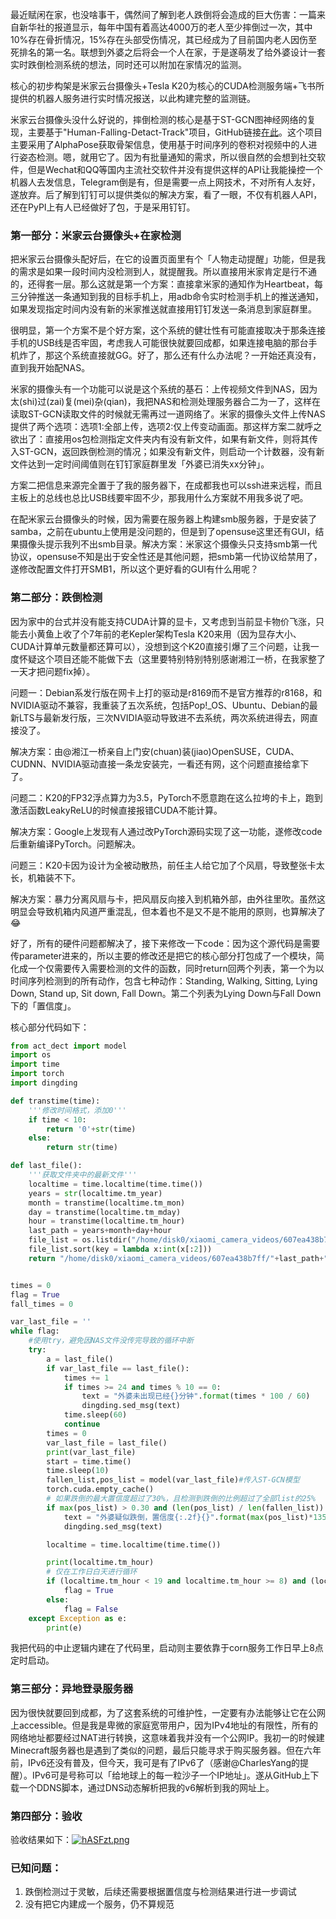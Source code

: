 最近赋闲在家，也没啥事干，偶然间了解到老人跌倒将会造成的巨大伤害：一篇来自新华社的报道显示，每年中国有着高达4000万的老人至少摔倒过一次，其中10%存在骨折情况，15%存在头部受伤情况，其已经成为了目前国内老人因伤至死排名的第一名。联想到外婆之后将会一个人在家，于是遂萌发了给外婆设计一套实时跌倒检测系统的想法，同时还可以附加在家情况的监测。

核心的初步构架是米家云台摄像头+Tesla K20为核心的CUDA检测服务端+飞书所提供的机器人服务进行实时情况报送，以此构建完整的监测链。

米家云台摄像头没什么好说的，摔倒检测的核心是基于ST-GCN图神经网络的复现，主要基于"Human-Falling-Detact-Track"项目，GitHub链接[在此](https://github.com/GajuuzZ/Human-Falling-Detect-Tracks)。这个项目主要采用了AlphaPose获取骨架信息，使用基于时间序列的卷积对视频中的人进行姿态检测。嗯，就用它了。因为有批量通知的需求，所以很自然的会想到社交软件，但是Wechat和QQ等国内主流社交软件并没有提供这样的API让我能操控一个机器人去发信息，Telegram倒是有，但是需要一点上网技术，不对所有人友好，遂放弃。后了解到钉钉可以提供类似的解决方案，看了一眼，不仅有机器人API，还在PyPI上有人已经做好了包，于是采用钉钉。

### 第一部分：米家云台摄像头+在家检测

把米家云台摄像头配好后，在它的设置页面里有个「人物走动提醒」功能，但是我的需求是如果一段时间内没检测到人，就提醒我。所以直接用米家肯定是行不通的，还得套一层。那么这就是第一个方案：直接拿米家的通知作为Heartbeat，每三分钟推送一条通知到我的目标手机上，用adb命令实时检测手机上的推送通知，如果发现指定时间内没有新的米家推送就直接用钉钉发送一条消息到家庭群里。

很明显，第一个方案不是个好方案，这个系统的健壮性有可能直接取决于那条连接手机的USB线是否牢固，考虑我人可能很快就要回成都，如果连接电脑的那台手机炸了，那这个系统直接就GG。好了，那么还有什么办法呢？一开始还真没有，直到我开始配NAS。

米家的摄像头有一个功能可以说是这个系统的基石：上传视频文件到NAS，因为太(shi)过(zai)复(mei)杂(qian)，我把NAS和检测处理服务器合二为一了，这样在读取ST-GCN读取文件的时候就无需再过一道网络了。米家的摄像头文件上传NAS提供了两个选项：选项1:全部上传，选项2:仅上传变动画面。那这样方案二就呼之欲出了：直接用os包检测指定文件夹内有没有新文件，如果有新文件，则将其传入ST-GCN，返回跌倒检测的情况；如果没有新文件，则启动一个计数器，没有新文件达到一定时间阈值则在钉钉家庭群里发「外婆已消失xx分钟」。

方案二把信息来源完全置于了我的服务器下，在成都我也可以ssh进来远程，而且主板上的总线也总比USB线要牢固不少，那我用什么方案就不用我多说了吧。

在配米家云台摄像头的时候，因为需要在服务器上构建smb服务器，于是安装了samba，之前在ubuntu上使用是没问题的，但是到了opensuse这里还有GUI，结果摄像头提示我列不出smb目录。解决方案：米家这个摄像头只支持smb第一代协议，opensuse不知是出于安全性还是其他问题，把smb第一代协议给禁用了，遂修改配置文件打开SMB1，所以这个更好看的GUI有什么用呢？

### 第二部分：跌倒检测

因为家中的台式并没有能支持CUDA计算的显卡，又考虑到当前显卡物价飞涨，只能去小黄鱼上收了个7年前的老Kepler架构Tesla K20来用（因为显存大小、CUDA计算单元数量都还算可以），没想到这个K20直接引爆了三个问题，让我一度怀疑这个项目还能不能做下去（这里要特别特别特别感谢湘江一桥，在我家整了一天才把问题fix掉）。

问题一：Debian系发行版在网卡上打的驱动是r8169而不是官方推荐的r8168，和NVIDIA驱动不兼容，我重装了五次系统，包括Pop!_OS、Ubuntu、Debian的最新LTS与最新发行版，三次NVIDIA驱动导致进不去系统，两次系统进得去，网直接没了。

解决方案：由@湘江一桥亲自上门安(chuan)装(jiao)OpenSUSE，CUDA、CUDNN、NVIDIA驱动直接一条龙安装完，一看还有网，这个问题直接给拿下了。

问题二：K20的FP32浮点算力为3.5，PyTorch不愿意跑在这么拉垮的卡上，跑到激活函数LeakyReLU的时候直接报错CUDA不能计算。

解决方案：Google上发现有人通过改PyTorch源码实现了这一功能，遂修改code后重新编译PyTorch。问题解决。

问题三：K20卡因为设计为全被动散热，前任主人给它加了个风扇，导致整张卡太长，机箱装不下。

解决方案：暴力分离风扇与卡，把风扇反向接入到机箱外部，由外往里吹。虽然这明显会导致机箱内风道严重混乱，但本着也不是又不是不能用的原则，也算解决了😂



好了，所有的硬件问题都解决了，接下来修改一下code：因为这个源代码是需要传parameter进来的，所以主要的修改还是把它的核心部分打包成了一个模块，简化成一个仅需要传入需要检测的文件的函数，同时return回两个列表，第一个为以时间序列检测到的所有动作，包含七种动作：Standing, Walking, Sitting, Lying Down, Stand up, Sit down, Fall Down。第二个列表为Lying Down与Fall Down下的「置信度」。

核心部分代码如下：

```python
from act_dect import model
import os
import time
import torch
import dingding

def transtime(time):
    '''修改时间格式，添加0'''
    if time < 10:
        return '0'+str(time)
    else:
        return str(time)

def last_file():
    '''获取文件夹中的最新文件'''
    localtime = time.localtime(time.time())
    years = str(localtime.tm_year)
    month = transtime(localtime.tm_mon)
    day = transtime(localtime.tm_mday)
    hour = transtime(localtime.tm_hour)
    last_path = years+month+day+hour
    file_list = os.listdir("/home/disk0/xiaomi_camera_videos/607ea438b7ff/"+last_path)
    file_list.sort(key = lambda x:int(x[:2]))
    return "/home/disk0/xiaomi_camera_videos/607ea438b7ff/"+last_path+"/"+ file_list[-1]


times = 0
flag = True
fall_times = 0

var_last_file = ''
while flag:
    #使用try，避免因NAS文件没传完导致的循环中断
    try:
        a = last_file()
        if var_last_file == last_file():
            times += 1
            if times >= 24 and times % 10 == 0:
                text = "外婆未出现已经{}分钟".format(times * 100 / 60)
                dingding.sed_msg(text)
            time.sleep(60)
            continue
        times = 0
        var_last_file = last_file()
        print(var_last_file)
        start = time.time()
        time.sleep(10)
        fallen_list,pos_list = model(var_last_file)#传入ST-GCN模型
        torch.cuda.empty_cache()
        # 如果跌倒的最大置信度超过了30%，且检测到跌倒的比例超过了全部list的25%
        if max(pos_list) > 0.30 and (len(pos_list) / len(fallen_list)) > 0.25: 
            text = "外婆疑似跌倒，置信度{:.2f}{}".format(max(pos_list)*135,"%")
            dingding.sed_msg(text)

        localtime = time.localtime(time.time())

        print(localtime.tm_hour)
        # 仅在工作日白天进行循环
        if (localtime.tm_hour < 19 and localtime.tm_hour >= 8) and (localtime.tm_wday >= 0 and localtime.tm_wday <= 4): 
            flag = True
        else:
            flag = False
    except Exception as e:
        print(e)

```

我把代码的中止逻辑内建在了代码里，启动则主要依靠于corn服务工作日早上8点定时启动。

### 第三部分：异地登录服务器

因为很快就要回到成都，为了这套系统的可维护性，一定要有办法能够让它在公网上accessible。但是我是卑微的家庭宽带用户，因为IPv4地址的有限性，所有的网络地址都要经过NAT进行转换，这意味着我并没有一个公网IP。我初一的时候建Minecraft服务器也是遇到了类似的问题，最后只能寻求于购买服务器。但在六年前，IPv6还没有普及，但今天，我可是有了IPv6了（感谢@CharlesYang的提醒）。IPv6可是号称可以「给地球上的每一粒沙子一个IP地址」。遂从GitHub上下载一个DDNS脚本，通过DNS动态解析把我的v6解析到我的网址上。

### 第四部分：验收

验收结果如下：[![hASFzt.png](https://z3.ax1x.com/2021/08/24/hASFzt.png)](https://imgtu.com/i/hASFzt)

### 已知问题：

1. 跌倒检测过于灵敏，后续还需要根据置信度与检测结果进行进一步调试
2. 没有把它内建成一个服务，仍不算规范